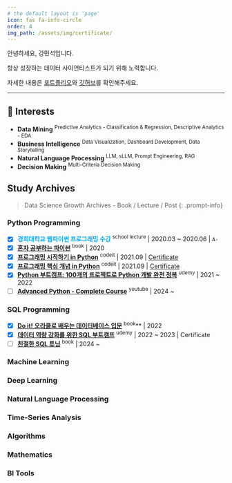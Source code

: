 ```yaml
---
# the default layout is 'page'
icon: fas fa-info-circle
order: 4
img_path: /assets/img/certificate/
---
```


안녕하세요, 강민석입니다.

항상 성장하는 데이터 사이언티스트가 되기 위해 노력합니다.

자세한 내용은 [포트폴리오](https://glorious-firewall-b13.notion.site/Minsuk-Kang-59e1844c73fe4c20a8aaaf86c23f1a39?pvs=4)와 [깃허브](https://github.com/minsuk1003)를 확인해주세요.

---

## 🚩 Interests

- **Data Mining** <sup>Predictive Analytics - Classification & Regression, Descriptive Analytics - EDA</sup>
- **Business Intelligence** <sup>Data Visualization, Dashboard Development, Data Storytelling</sup>
- **Natural Language Processing** <sup>LLM, sLLM, Prompt Engineering, RAG</sup>
- **Decision Making** <sup>Multi-Criteria Decision Making</sup>


## Study Archives

> Data Science Growth Archives - Book / Lecture / Post
{: .prompt-info}

### Python Programming

- [x] <span style="color: #07a8f7">**경희대학교 웹파이썬 프로그래밍 수강**</span> <sup>school lecture</sup> | 2020.03 ~ 2020.06 | `A-`
- [x] <span style="color: #07a8f7">**[혼자 공부하는 파이썬](https://product.kyobobook.co.kr/detail/S000061352349)**</span> <sup>book</sup> | 2020
- [x] <span style="color: #07a8f7">**[프로그래밍 시작하기 in Python](https://www.codeit.kr/topics/getting-started-with-python)**</span> <sup>codeit</sup> | 2021.09 | [Certificate](assets/img/certificate/프로그래밍_시작하기_코드잇.pdf)
- [x] <span style="color: #07a8f7">**[프로그래밍 핵심 개념 in Python](https://www.codeit.kr/topics/core-concept-of-python-programming)**</span> <sup>codeit</sup> | 2021.09 | [Certificate](assets/img/certificate/프로그래밍_핵심개념_코드잇.pdf)
- [x] <span style="color: #07a8f7">**[Python 부트캠프: 100개의 프로젝트로 Python 개발 완전 정복](https://www.udemy.com/course/best-100-days-python/?couponCode=NEWYEARCAREER)**</span> <sup>udemy</sup> | 2021 ~ 2022
- [ ] <span style="color: #07a8f7">**[Advanced Python - Complete Course](https://youtube.com/playlist?list=PLqnslRFeH2UqLwzS0AwKDKLrpYBKzLBy2&si=VjseZCTueHEfUtv8)**</span> <sup>youtube</sup> | 2024 ~

### SQL Programming
- [x] <span style="color: #07a8f7">**[Do it! 오라클로 배우는 데이터베이스 입문](https://product.kyobobook.co.kr/detail/S000001817906)**</span> <sup>book</sup>** | 2022
- [x] <span style="color: #07a8f7">**[데이터 역량 강화를 위한 SQL 부트캠프](https://www.udemy.com/course/best-sql-2022/)**</span> <sup>udemy</sup> | 2022 ~ 2023 | Certificate
- [ ] <span style="color: #07a8f7">**[친절한 SQL 튜닝](https://product.kyobobook.co.kr/detail/S000001975837)**</span> <sup>book</sup> | 2024 ~

### Machine Learning


### Deep Learning


### Natural Language Processing


### Time-Series Analysis


### Algorithms


### Mathematics


### BI Tools
